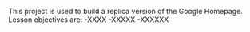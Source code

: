 This project is used to build a replica version of the Google Homepage. 
Lesson objectives are:
    -XXXX
    -XXXXX
    -XXXXXX